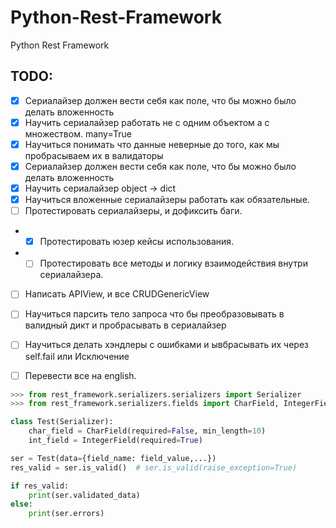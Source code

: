 # Python-Rest-Framework
Python Rest Framework


## TODO:

- [x] Сериалайзер должен вести себя как поле, что бы можно было делать вложенность
- [x] Научить сериалайзер работать не с одним объектом а с множеством. many=True
- [x] Научиться понимать что данные неверные до того, как мы пробрасываем их в валидаторы
- [x] Сериалайзер должен вести себя как поле, что бы можно было делать вложенность
- [x] Научить сериалайзер object -> dict
- [x] Научиться вложенные сериалайзеры работать как обязательные.
- [ ] Протестировать сериалайзеры, и дофиксить баги.
- - [x] Протестировать юзер кейсы использования.
- - [ ] Протестировать все методы и логику взаимодействия внутри сериалайзера.
- [ ] Написать APIView, и все CRUDGenericView
- [ ] Научиться парсить тело запроса что бы преобразовывать в валидный дикт и пробрасывать в сериалайзер
- [ ] Научиться делать хэндлеры с ошибками и ывбрасывать их через self.fail или Исключение
- [ ] Перевести все на english.


```python
>>> from rest_framework.serializers.serializers import Serializer
>>> from rest_framework.serializers.fields import CharField, IntegerField

class Test(Serializer):
    char_field = CharField(required=False, min_length=10)
    int_field = IntegerField(required=True)

ser = Test(data={field_name: field_value,...})
res_valid = ser.is_valid()  # ser.is_valid(raise_exception=True)

if res_valid:
    print(ser.validated_data)
else:
    print(ser.errors)

```
